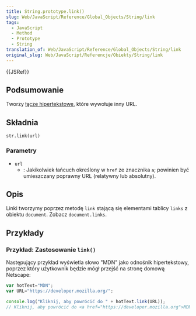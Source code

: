 ```yaml
---
title: String.prototype.link()
slug: Web/JavaScript/Reference/Global_Objects/String/link
tags:
  - JavaScript
  - Method
  - Prototype
  - String
translation_of: Web/JavaScript/Reference/Global_Objects/String/link
original_slug: Web/JavaScript/Referencje/Obiekty/String/link
---
```

{{JSRef}}

## Podsumowanie

Tworzy [łącze hipertekstowe](http://www.w3.org/TR/html401/struct/links.html#adef-href), które wywołuje inny URL.

## Składnia

    str.link(url)

### Parametry

- `url`
  - : Jakikolwiek łańcuch określony w `href` ze znacznika `a`; powinien być umieszczany poprawny URL (relatywny lub absolutny).

## Opis

Linki tworzymy poprzez metodę `link` stającą się elementami tablicy `links` z obiektu `document`. Zobacz `document.links`.

## Przykłady

### Przykład: Zastosowanie `link()`

Następujący przykład wyświetla słowo "MDN" jako odnośnik hipertekstowy, poprzez który użytkownik będzie mógł przejść na stronę domową Netscape:

```js
var hotText="MDN";
var URL="https://developer.mozilla.org/";

console.log("Kliknij, aby powrócić do " + hotText.link(URL));
// Kliknij, aby powrócić do <a href="https://developer.mozilla.org">MDN</a>
```
